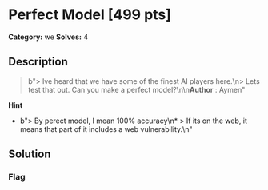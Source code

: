 # Perfect Model [499 pts]

**Category:** we
**Solves:** 4

## Description
>b"> Ive heard that we have some of the finest AI players here.\n> Lets test that out. Can you make a perfect model?\n\n**Author** : Aymen"

**Hint**
* b"> By perect model, I mean 100% accuracy\n* > If its on the web, it means that part of it includes a web vulnerability.\n"

## Solution

### Flag

